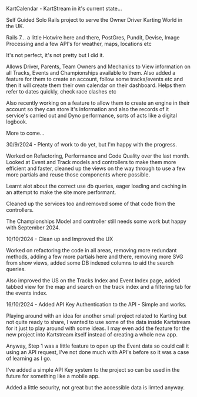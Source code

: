 KartCalendar - KartStream in it's current state...

Self Guided Solo Rails project to serve the Owner Driver Karting World in the UK.

Rails 7... a little Hotwire here and there, PostGres, Pundit, Devise, Image Processing and a few API's for weather, maps, locations etc

It's not perfect, it's not pretty but I did it.

Allows Driver, Parents, Team Owners and Mechanics to View information on all Tracks, Events and Championships available to them. Also added a feature for them to create an account, follow some tracks/events etc and then it will create them their own calendar on their dashboard. Helps them refer to dates quickly, check race clashes etc

Also recently working on a feature to allow them to create an engine in their account so they can store it's information and also the records of it service's carried out and Dyno performance, sorts of acts like a digital logbook.

More to come...



30/9/2024 - Plenty of work to do yet, but I'm happy with the progress.

Worked on Refactoring, Performance and Code Quality over the last month. Looked at Event and Track models and controllers to make them more efficient and faster, cleaned up the views on the way through to use a few more partials and reuse those components where possible.

Learnt alot about the correct use db queries, eager loading and caching in an attempt to make the site more performant.

Cleaned up the services too and removed some of that code from the controllers.

The Championships Model and controller still needs some work but happy with September 2024.





10/10/2024 - Clean up and Improved the UX

Worked on refactoring the code in all areas, removing more redundant methods, adding a few more partials here and there, removing more SVG from show views, added some DB indexed columns to aid the search queries.

Also improved the US on the Tracks Index and Event Index page, added tabbed view for the map and search on the track index and a filtering tab for the events index.






16/10/2024 - Added API Key Authentication to the API - Simple and works.

Playing around with an idea for another small project related to Karting but not quite ready to share, I wanted to use some of the data inside Kartstream for it just to play around with some ideas. I may even add the feature for the new project into Kartstream itself instead of creating a whole new app.

Anyway, Step 1 was a little feature to open up the Event data so could call it using an API request, I've not done much with API's before so it was a case of learning as I go.

I've added a simple API Key system to the project so can be used in the future for something like a mobile app.

Added a little security, not great but the accessible data is limted anyway.